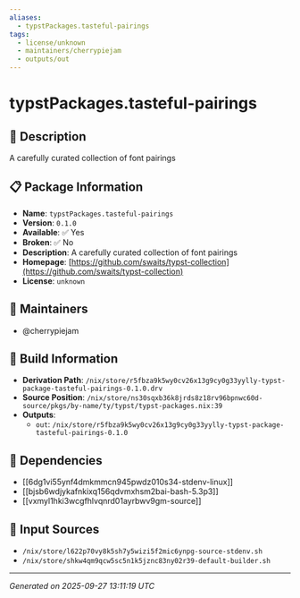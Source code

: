```yaml
---
aliases:
  - typstPackages.tasteful-pairings
tags:
  - license/unknown
  - maintainers/cherrypiejam
  - outputs/out
---
```


# typstPackages.tasteful-pairings

## 📝 Description

A carefully curated collection of font pairings

## 📋 Package Information

- **Name**: `typstPackages.tasteful-pairings`
- **Version**: `0.1.0`
- **Available**: ✅ Yes
- **Broken**: ✅ No
- **Description**: A carefully curated collection of font pairings
- **Homepage**: [https://github.com/swaits/typst-collection](https://github.com/swaits/typst-collection)
- **License**: `unknown`
## 👥 Maintainers

- @cherrypiejam


## 🔧 Build Information

- **Derivation Path**: `/nix/store/r5fbza9k5wy0cv26x13g9cy0g33yylly-typst-package-tasteful-pairings-0.1.0.drv`
- **Source Position**: `/nix/store/ns30sqxb36k8jrds8z18rv96bpnwc60d-source/pkgs/by-name/ty/typst/typst-packages.nix:39`
- **Outputs**:
  - `out`:  `/nix/store/r5fbza9k5wy0cv26x13g9cy0g33yylly-typst-package-tasteful-pairings-0.1.0`

## 🔗 Dependencies

- [[6dg1vi55ynf4dmkmmcn945pwdz010s34-stdenv-linux]]
- [[bjsb6wdjykafnkixq156qdvmxhsm2bai-bash-5.3p3]]
- [[vxmyl1hki3wcgfhlvqnrd01ayrbwv9gm-source]]

## 📁 Input Sources

- `/nix/store/l622p70vy8k5sh7y5wizi5f2mic6ynpg-source-stdenv.sh`
- `/nix/store/shkw4qm9qcw5sc5n1k5jznc83ny02r39-default-builder.sh`

---
*Generated on 2025-09-27 13:11:19 UTC*
